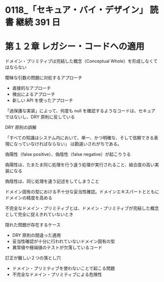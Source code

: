 # 0118\_「セキュア・バイ・デザイン」 読書 継続 391 日

# 第１２章 レガシー・コードへの適用

ドメイン・プリミティブは完結した概念（Conceptual Whole）を形成しなくてはならない

曖昧な引数の問題に対処するアプローチ

- 直接的なアプローチ
- 検出によるアプローチ
- 新しい API を使ったアプローチ

「過保護な実装」によって、何度も null を確認するようなコードは、セキュアではないし、DRY 原則に反している

DRY 原則の誤解

「すべての知識はシステム内において、単一、かつ明確な、そして信頼できる表現になっていなければならない」
は勘違いされがちである。

偽陽性（false positive）、偽陰性（false negative）が起こりうる

偽陽性は、たまたま同じ処理を行う違う処理が実行されること、結合度の高い実装になる

偽陰性は、同じ処理を違う記述をしてしまうこと

ドメイン固有の型における不十分な妥当性確認。ドメインエキスパートとともにドメインの精度を高める

不完全なドメイン・プリミティブとは、ドメイン・プリミティブが完結した概念として完全に捉えきれていないとき

隠れた問題が存在するケース

- DRY 原則の間違った適用
- 妥当性確認が十分に行われていないドメイン固有の型
- 異常値や極端値のテストが欠落しているコード

訂正が難しい２つの落とし穴

- ドメイン・プリミティブを使わないことで起こる問題
- 不完全なドメイン・プリミティブによる危険性
